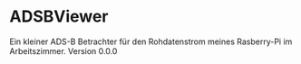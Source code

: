 # ADSBViewer
Ein kleiner ADS-B Betrachter für den Rohdatenstrom meines Rasberry-Pi im Arbeitszimmer.
Version 0.0.0
